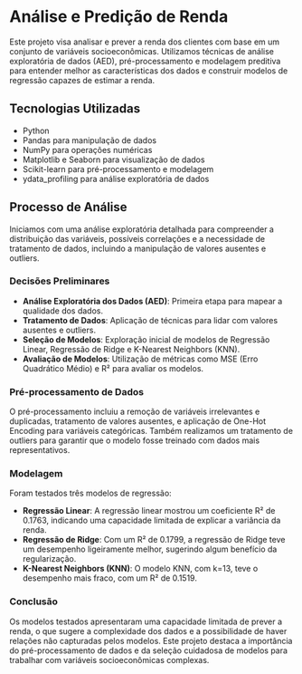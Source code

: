# Análise e Predição de Renda

Este projeto visa analisar e prever a renda dos clientes com base em um conjunto de variáveis socioeconômicas. Utilizamos técnicas de análise exploratória de dados (AED), pré-processamento e modelagem preditiva para entender melhor as características dos dados e construir modelos de regressão capazes de estimar a renda.

## Tecnologias Utilizadas
- Python
- Pandas para manipulação de dados
- NumPy para operações numéricas
- Matplotlib e Seaborn para visualização de dados
- Scikit-learn para pré-processamento e modelagem
- ydata_profiling para análise exploratória de dados

## Processo de Análise

Iniciamos com uma análise exploratória detalhada para compreender a distribuição das variáveis, possíveis correlações e a necessidade de tratamento de dados, incluindo a manipulação de valores ausentes e outliers.

### Decisões Preliminares
- **Análise Exploratória dos Dados (AED)**: Primeira etapa para mapear a qualidade dos dados.
- **Tratamento de Dados**: Aplicação de técnicas para lidar com valores ausentes e outliers.
- **Seleção de Modelos**: Exploração inicial de modelos de Regressão Linear, Regressão de Ridge e K-Nearest Neighbors (KNN).
- **Avaliação de Modelos**: Utilização de métricas como MSE (Erro Quadrático Médio) e R² para avaliar os modelos.

### Pré-processamento de Dados
O pré-processamento incluiu a remoção de variáveis irrelevantes e duplicadas, tratamento de valores ausentes, e aplicação de One-Hot Encoding para variáveis categóricas. Também realizamos um tratamento de outliers para garantir que o modelo fosse treinado com dados mais representativos.

### Modelagem
Foram testados três modelos de regressão:
- **Regressão Linear**: A regressão linear mostrou um coeficiente R² de 0.1763, indicando uma capacidade limitada de explicar a variância da renda.
- **Regressão de Ridge**: Com um R² de 0.1799, a regressão de Ridge teve um desempenho ligeiramente melhor, sugerindo algum benefício da regularização.
- **K-Nearest Neighbors (KNN)**: O modelo KNN, com k=13, teve o desempenho mais fraco, com um R² de 0.1519.

### Conclusão
Os modelos testados apresentaram uma capacidade limitada de prever a renda, o que sugere a complexidade dos dados e a possibilidade de haver relações não capturadas pelos modelos. Este projeto destaca a importância do pré-processamento de dados e da seleção cuidadosa de modelos para trabalhar com variáveis socioeconômicas complexas.
